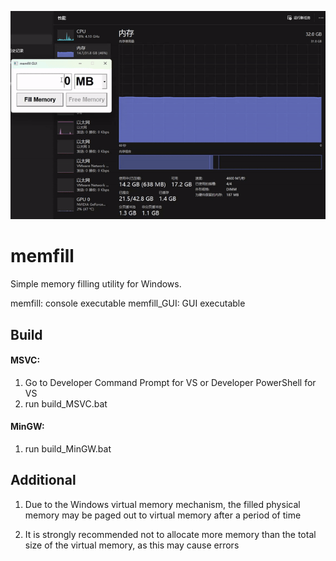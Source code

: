 ![memfill](./README/memfill.gif)

# memfill

Simple memory filling utility for Windows.

memfill: console executable
memfill_GUI: GUI executable



## Build

#### MSVC:

1. Go to Developer Command Prompt for VS or Developer PowerShell for VS
2. run build_MSVC.bat

#### MinGW:

1. run build_MinGW.bat



## Additional
1. Due to the Windows virtual memory mechanism, the filled physical memory may be paged out to virtual memory after a period of time

2. It is strongly recommended not to allocate more memory than the total size of the virtual memory, as this may cause errors